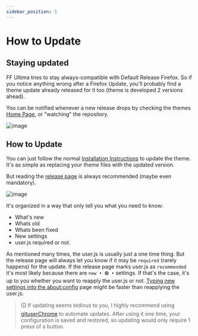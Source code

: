 ```yaml
---
sidebar_position: 3
---
```


# How to Update

<!-- import ReactPlayer from 'react-player'; -->

## Staying updated

FF Ultima tries to stay always-compatible with Default Release Firefox. So if you notice anything wrong after a Firefox Update, you'll probably find a theme update already released for it too (theme is developed 2 versions ahead).

You can be notified whenever a new release drops by checking the themes [Home Page](https://github.com/soulhotel/FF-ULTIMA), or "watching" the repository.

![image](https://github.com/user-attachments/assets/2ecdee0f-8463-440a-aef2-be9564a1d927)

## How to Update

You can just follow the normal [Installation Instructions](./how-to-install.md) to update the theme. It's as simple as replacing your theme files with the updated version.

But reading the [release page](https://github.com/soulhotel/FF-CSS-ULTIMA/releases/latest) is always recommended (maybe even mandatory).

![image](https://github.com/user-attachments/assets/1972c8ee-895e-4a35-81f2-628bd4bb86b9)

It's organized in a way that only tell you what you need to know:

- What's new
- Whats old
- Whats been fixed
- New settings
- user.js required or not.

As mentioned many times, the user.js is usually just a one time thing. But the release page will always let you know if it may be `required` (rarely happens) for the update. If the release page marks user.js as `recommended` it's most likely because there are `new • 🟢 •` settings. If that's the case, it's up to you whether you want to reapply the user.js or not. [Typing new settings into the about:config](/docs/how-to/how-to-update) page might be faster than reapplying the user.js.

> 🛈 If updating seems tedious to you, I highly recommend using [gituserChrome](https://ff-ultima.github.io/docs/how-to/how-to-automate-installation#with-git-userchrome-application) to automate updates. After using it one time, your configuration is saved and restored, so updating would only require 1 press of a button.